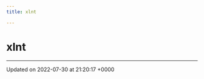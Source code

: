 ```yaml
---
title: xlnt

---
```


# xlnt








-------------------------------

Updated on 2022-07-30 at 21:20:17 +0000
